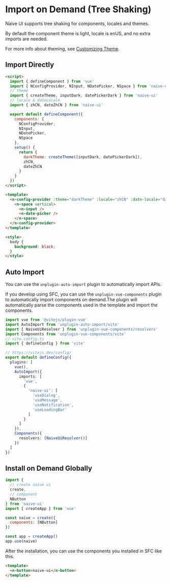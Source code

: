 # Import on Demand (Tree Shaking)

Naive UI supports tree shaking for components, locales and themes.

By default the component theme is light, locale is enUS, and no extra imports are needed.

For more info about theming, see [Customizing Theme](customize-theme).

## Import Directly

```html
<script>
  import { defineComponent } from 'vue'
  import { NConfigProvider, NInput, NDatePicker, NSpace } from 'naive-ui'
  // theme
  import { createTheme, inputDark, datePickerDark } from 'naive-ui'
  // locale & dateLocale
  import { zhCN, dateZhCN } from 'naive-ui'

  export default defineComponent({
    components: {
      NConfigProvider,
      NInput,
      NDatePicker,
      NSpace
    },
    setup() {
      return {
        darkTheme: createTheme([inputDark, datePickerDark]),
        zhCN,
        dateZhCN
      }
    }
  })
</script>

<template>
  <n-config-provider :theme="darkTheme" :locale="zhCN" :date-locale="dateZhCN">
    <n-space vertical>
      <n-input />
      <n-date-picker />
    </n-space>
  </n-config-provider>
</template>

<style>
  body {
    background: black;
  }
</style>
```

## Auto Import

You can use the `unplugin-auto-import` plugin to automatically import APIs.

If you develop using SFC, you can use the `unplugin-vue-components` plugin to automatically import components on demand.The plugin will automatically parse the components used in the template and import the components.

```ts
import vue from '@vitejs/plugin-vue'
import AutoImport from 'unplugin-auto-import/vite'
import { NaiveUiResolver } from 'unplugin-vue-components/resolvers'
import Components from 'unplugin-vue-components/vite'
// vite.config.ts
import { defineConfig } from 'vite'

// https://vitejs.dev/config/
export default defineConfig({
  plugins: [
    vue(),
    AutoImport({
      imports: [
        'vue',
        {
          'naive-ui': [
            'useDialog',
            'useMessage',
            'useNotification',
            'useLoadingBar'
          ]
        }
      ]
    }),
    Components({
      resolvers: [NaiveUiResolver()]
    })
  ]
})
```

## Install on Demand Globally

```js
import {
  // create naive ui
  create,
  // component
  NButton
} from 'naive-ui'
import { createApp } from 'vue'

const naive = create({
  components: [NButton]
})

const app = createApp()
app.use(naive)
```

After the installation, you can use the components you installed in SFC like this.

```html
<template>
  <n-button>naive-ui</n-button>
</template>
```
